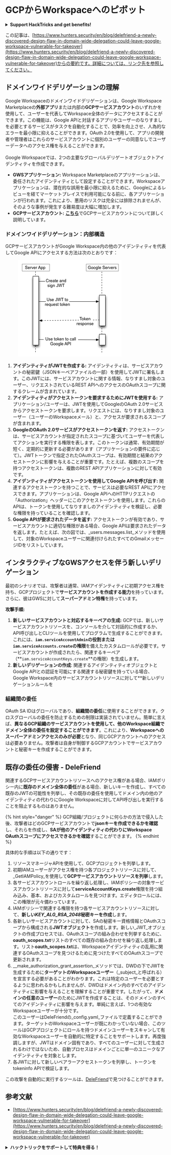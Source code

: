 # GCPからWorkspaceへのピボット

<details>

<summary><strong>Support HackTricks and get benefits!</strong></summary>

* もしもあなたの**会社をHackTricksで宣伝したい**場合や、**最新版のPEASSやHackTricksのPDFをダウンロード**したい場合は、[**SUBSCRIPTION PLANS**](https://github.com/sponsors/carlospolop)をチェックしてください！
* [**公式のPEASS＆HackTricksグッズ**](https://peass.creator-spring.com)を手に入れましょう
* [**The PEASS Family**](https://opensea.io/collection/the-peass-family)を見つけて、独占的な[**NFT**](https://opensea.io/collection/the-peass-family)のコレクションを発見しましょう
* 💬 [**Discordグループ**](https://discord.gg/hRep4RUj7f)または[**Telegramグループ**](https://t.me/peass)に参加するか、**Twitter**で私をフォローしましょう 🐦 [**@carlospolopm**](https://twitter.com/carlospolopm)**.**
* 自分のハッキングテクニックを共有するために、[**HackTricks**](https://github.com/carlospolop/hacktricks)と[**HackTricks Cloud**](https://github.com/carlospolop/hacktricks-cloud)のGitHubリポジトリにPRを提出してください。

</details>

この記事は、[https://www.hunters.security/en/blog/delefriend-a-newly-discovered-design-flaw-in-domain-wide-delegation-could-leave-google-workspace-vulnerable-for-takeover](https://www.hunters.security/en/blog/delefriend-a-newly-discovered-design-flaw-in-domain-wide-delegation-could-leave-google-workspace-vulnerable-for-takeover)からの要約です。詳細については、リンク先を参照してください。

## **ドメインワイドデリゲーションの理解**

Google Workspaceのドメインワイドデリゲーションは、Google Workspace Marketplaceの**外部アプリ**または内部の**GCPサービスアカウント**のいずれかを使用して、ユーザーを代表してWorkspace全体のデータにアクセスすることができます。この機能は、Google APIと対話するアプリやユーザーのなりすましを必要とするサービスがタスクを自動化することで、効率を向上させ、人為的なエラーを最小限に抑えることができます。OAuth 2.0を使用して、アプリの開発者や管理者はこれらのサービスアカウントに個別のユーザーの同意なしでユーザーデータへのアクセス権を与えることができます。\
\
Google Workspaceでは、2つの主要なグローバルデリゲートオブジェクトアイデンティティを作成できます。

* **GWSアプリケーション:** Workspace Marketplaceのアプリケーションは、委任されたアイデンティティとして設定することができます。Workspaceアプリケーションは、潜在的な誤用を最小限に抑えるために、Googleによるレビューを経てマーケットプレイスで利用可能になる前に、各アプリケーションが行われます。これにより、悪用のリスクは完全には排除されませんが、そのような事例が発生する難易度は大幅に増加します。
* **GCPサービスアカウント:** [**こちら**](gcp-basic-information.md#service-accounts)でGCPサービスアカウントについて詳しく説明しています。

### **ドメインワイドデリゲーション：内部構造**

GCPサービスアカウントがGoogle Workspace内の他のアイデンティティを代表してGoogle APIにアクセスする方法は次のとおりです：

<figure><img src="../../.gitbook/assets/image.png" alt=""><figcaption></figcaption></figure>

1. **アイデンティティがJWTを作成する:** アイデンティティは、サービスアカウントの秘密鍵（JSONキーペアファイルの一部）を使用してJWTに署名します。このJWTには、サービスアカウントに関する情報、なりすまし対象のユーザー、リクエストされているREST APIへのアクセスのOAuthスコープに関するクレームが含まれています。
2. **アイデンティティがアクセストークンを要求するためにJWTを使用する:** アプリケーション/ユーザーは、JWTを使用してGoogleのOAuth 2.0サービスからアクセストークンを要求します。リクエストには、なりすまし対象のユーザー（ユーザーのWorkspaceメール）と、アクセスが要求されるスコープが含まれます。
3. **GoogleのOAuth 2.0サービスがアクセストークンを返す:** アクセストークンは、サービスアカウントが指定されたスコープに基づいてユーザーを代表してアクションを実行する権限を表します。このトークンは通常、有効期間が短く、定期的に更新する必要があります（アプリケーションの要件に応じて）。JWTトークンで指定されたOAuthスコープは、有効期間と結果のアクセストークンに影響を与えることが重要です。たとえば、複数のスコープを持つアクセストークンは、複数のREST APIアプリケーションに対して有効です。
4. **アイデンティティがアクセストークンを使用してGoogle APIを呼び出す:** 関連するアクセストークンを持つことで、サービスは必要なREST APIにアクセスできます。アプリケーションは、Google APIへのHTTPリクエストの「Authorization」ヘッダーにこのアクセストークンを使用します。これらのAPIは、トークンを使用してなりすましのアイデンティティを検証し、必要な権限を持っていることを確認します。
5. **Google APIが要求されたデータを返す:** アクセストークンが有効であり、サービスアカウントに適切な権限がある場合、Google APIは要求されたデータを返します。たとえば、次の図では、_users.messages.list_メソッドを使用して、対象のWorkspaceユーザーに関連付けられたすべてのGmailメッセージIDをリストしています。

## インタラクティブなGWSアクセスを伴う新しいデリゲーション

最初のシナリオでは、攻撃者は通常、IAMアイデンティティに初期アクセス権を持ち、GCPプロジェクトで**サービスアカウントを作成する能力**を持っています。さらに、彼はGWSに対して**スーパーアドミン特権**を持っています。

**攻撃手順:**

1. **新しいサービスアカウントと対応するキーペアの生成:** GCPでは、新しいサービスアカウントリソースを、コンソールを介して対話的に作成するか、API呼び出しとCLIツールを使用してプログラムで生成することができます。これには、**`iam.serviceAccountAdmin`**の役割または**`iam.serviceAccounts.create`**の**権限**を備えたカスタムロールが必要です。サービスアカウントが作成されたら、関連するキーペア（**`iam.serviceAccountKeys.create`**の権限）を生成します。
2. **新しいデリゲーションの作成**: 関連するアイデンティティオブジェクトとGoogle APIとの認証を可能にする関連する秘密鍵を持っている場合、Google Workspace内のサービスアカウントリソースに対して**新しいデリゲーションルールを
### 組織間の委任

OAuth SA IDはグローバルであり、**組織間の委任**に使用することができます。クロスグローバルの委任を防止するための制限は実装されていません。簡単に言えば、**異なるGCP組織のサービスアカウントを使用して、他のWorkspace組織でドメイン全体の委任を設定することができます**。これにより、**Workspaceへのスーパーアドミンアクセスのみが必要**となり、同じGCPアカウントへのアクセスは必要ありません。攻撃者は自身が制御するGCPアカウントでサービスアカウントと秘密キーを作成することができます。

## 既存の委任の侵害 - DeleFriend

関連するGCPサービスアカウントリソースへのアクセス権がある場合、IAMポリシー内に**既存のドメイン全体の委任**がある場合、新しいキーを作成し、すべての既存のJWTの可能性を列挙し、その既存の委任を使用してドメイン内の他のアイデンティティの代わりにGoogle Workspaceに対してAPI呼び出しを実行することを阻止するものはありません。

{% hint style="danger" %}
GCP組織/プロジェクトに何らかの方法で侵入した後、攻撃者はどのGCPサービスアカウントで**jsonキーを作成できるかを確認**し、それらを作成し、**SAが他のアイデンティティの代わりにWorkspace OAuthスコープにアクセスできるかを確認**することができます。
{% endhint %}

具体的な手順は以下の通りです：

1. リソースマネージャAPIを使用して、GCPプロジェクトを列挙します。
2. 初期IAMユーザーがアクセス権を持つ各プロジェクトリソースに対して、_GetIAMPolicy_を使用して**GCPサービスアカウントリソースを列挙**します。
3. 各サービスアカウントロールを繰り返し処理し、IAMポリシーの対象サービスアカウントリソースに対して**serviceAccountKeys.create**権限を持つ組み込み、基本、およびカスタムロールを見つけます。エディタロールには、この権限が元々備わっています。
4. IAMポリシーで関連する権限を持つ各サービスアカウントリソースに対して、**新しい**_**KEY\_ALG\_RSA\_2048**_**秘密キーを作成**します。
5. 各新しいサービスアカウントに対して、SAの秘密キー資格情報とOAuthスコープから構成される**JWTオブジェクト**を作成します。新しい_JWT_オブジェクトの作成プロセスでは、OAuthスコープの組み合わせを列挙するために、**oauth\_scopes.txt**リストのすべての既存の組み合わせを繰り返し処理します。リスト**oauth\_scopes.txt**は、Workspaceアイデンティティの乱用に関連するOAuthスコープを見つけるために見つけたすべてのOAuthスコープで更新されます。
6. _\_make\_authorization\_grant\_assertion_メソッドでは、DWDの下でJWTを生成するために**ターゲットのWorkspaceユーザー**（_subject_と呼ばれる）を宣言する必要があることがわかります。これは特定のユーザーを必要とするように思われるかもしれませんが、DWDはドメイン内のすべてのアイデンティティに影響を与えることを理解することが重要です。したがって、**ドメインの任意のユーザー**のためにJWTを作成することは、そのドメインのすべてのアイデンティティに影響を与えます。単純に言えば、1つの有効なWorkspaceユーザーが十分です。\
このユーザーはDeleFriendの_config.yaml_ファイルで定義することができます。ターゲットのWorkspaceユーザーが既にわかっていない場合、このツールはGCPプロジェクトにロールを持つドメインユーザーをスキャンして有効なWorkspaceユーザーを自動的に特定することをサポートします。再度強調しますが、JWTはドメイン固有であり、すべてのユーザーに対して生成されるわけではないため、自動プロセスはドメインごとに単一のユニークなアイデンティティを対象とします。
7. 各JWTに対して新しいベアラーアクセストークンを列挙し、トークンをtokeninfo APIで検証します。

この攻撃を自動的に実行するツールは、[DeleFriend](https://github.com/axon-git/DeleFriend)で見つけることができます。

## 参考文献

* [https://www.hunters.security/en/blog/delefriend-a-newly-discovered-design-flaw-in-domain-wide-delegation-could-leave-google-workspace-vulnerable-for-takeover](https://www.hunters.security/en/blog/delefriend-a-newly-discovered-design-flaw-in-domain-wide-delegation-could-leave-google-workspace-vulnerable-for-takeover)

<details>

<summary><strong>ハックトリックをサポートして特典を得る！</strong></summary>

* **HackTricksで会社を宣伝**したい場合や、**PEASSの最新バージョンにアクセス**したい場合、または**HackTricksをPDFでダウンロード**したい場合は、[**SUBSCRIPTION PLANS**](https://github.com/sponsors/carlospolop)をチェックしてください！
* [**公式PEASS＆HackTricksグッズ**](https://peass.creator-spring.com)を手に入れましょう
* [**The PEASS Family**](https://opensea.io/collection/the-peass-family)、私たちの独占的な[NFT](https://opensea.io/collection/the-peass-family)コレクションを発見しましょう
* 💬 [**Discordグループ**](https://discord.gg/hRep4RUj7f)または[**Telegramグループ**](https://t.me/peass)に参加するか、**Twitter**で私をフォローしてください🐦 [**@carlospolopm**](https://twitter.com/carlospolopm)
* **ハッキングのトリックを共有**するために、[**HackTricks**](https://github.com/carlospolop/hacktricks)と[**HackTricks Cloud**](https://github.com/carlospolop/hacktricks-cloud)のGitHubリポジトリにPRを提出してください。

</details>
